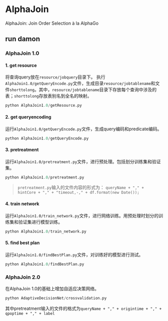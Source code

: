 # AlphaJoin
AlphaJoin: Join Order Selection à la AlphaGo
## run damon

### AlphaJoin 1.0 
#### 1. get resource
将查询query放在```resource/jobquery```目录下。
执行```AlphaJoin1.0/getQueryEncode.py```文件，生成目录```resource/jobtablename```和文件```shorttolong```。其中，```resource/jobtablename```目录下存放每个查询中涉及的表；```shorttolong```存放表别名到全名的映射。
``` python
python AlphaJoin1.0/getResource.py
```

#### 2. get queryencoding
运行```AlphaJoin1.0/getQueryEncode.py```文件，生成query编码和predicate编码。
``` python 
python AlphaJoin1.0/getQueryEncode.py
```

#### 3. pretreatment
运行```AlphaJoin1.0/pretreatment.py```文件，进行预处理。包括划分训练集和验证集。
``` python
python AlphaJoin1.0/pretreatment.py
```
> ```pretreatment.py```输入的文件内容的形式为： ```queryName + "," + hintCore + "," + "timeout,-," + df.format(new Date());```

#### 4. train network
运行```AlphaJoin1.0/train_network.py```文件，进行网络训练。用预处理时划分的训练集和验证集进行模型训练。
``` python
python AlphaJoin1.0/train_network.py
```

#### 5. find best plan 
运行```AlphaJoin1.0/findBestPlan.py```文件，对训练好的模型进行测试。
``` python
python AlphaJoin1.0/findBestPlan.py
```

### AlphaJoin 2.0

在AlphaJoin 1.0的基础上增加自适应决策网络。
``` python 
python AdaptiveDecisionNet/crossvalidation.py
```
其中pretreatment输入的文件的格式为``` queryName + "," + origintime + "," + qpoptime + "," + label ```